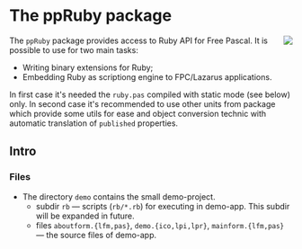 # The ppRuby package

<img src="https://raw.github.com/shikhalev/ppruby/master/img/logo.png" align="right">

The `ppRuby` package provides access to Ruby API for Free Pascal. 
It is possible to use for two main tasks:

* Writing binary extensions for Ruby;
* Embedding Ruby as scriptiong engine to FPC/Lazarus applications.

In first case it's needed the `ruby.pas` compiled with static mode
(see below) only. In second case it's recommended to use other 
units from package which provide some utils for ease and object
conversion technic with automatic translation of `published` 
properties.

## Intro

### Files

* The directory `demo` contains the small demo-project.
  * subdir `rb` — scripts (`rb/*.rb`) for executing in demo-app.
    This subdir will be expanded in future.
  * files `aboutform.{lfm,pas}`, `demo.{ico,lpi,lpr}`, 
    `mainform.{lfm,pas}` — the source files of demo-app.


